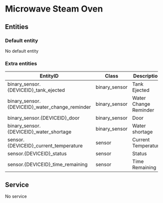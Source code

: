 # Microwave Steam Oven

## Entities

### Default entity

No default entity

### Extra entities

| EntityID                                        | Class         | Description           |
| ----------------------------------------------- | ------------- | --------------------- |
| binary_sensor.{DEVICEID}\_tank_ejected          | binary_sensor | Tank Ejected          |
| binary_sensor.{DEVICEID}\_water_change_reminder | binary_sensor | Water Change Reminder |
| binary_sensor.{DEVICEID}\_door                  | binary_sensor | Door                  |
| binary_sensor.{DEVICEID}\_water_shortage        | binary_sensor | Water shortage        |
| sensor.{DEVICEID}\_current_temperature          | sensor        | Current Temperature   |
| sensor.{DEVICEID}\_status                       | sensor        | Status                |
| sensor.{DEVICEID}\_time_remaining               | sensor        | Time Remaining        |

## Service

No service
